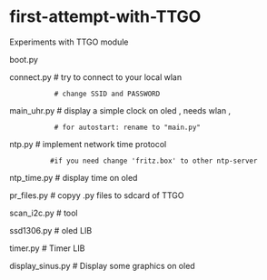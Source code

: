 # first-attempt-with-TTGO
Experiments with TTGO module 

boot.py

connect.py     # try to connect to your local wlan
               
               # change SSID and PASSWORD

main_uhr.py    # display a simple clock on oled , needs wlan , 

               # for autostart: rename to "main.py"

ntp.py        # implement network time protocol  

              #if you need change 'fritz.box' to other ntp-server

ntp_time.py   # display time on oled

pr_files.py    # copyy .py files to sdcard of TTGO

scan_i2c.py   # tool

ssd1306.py    # oled LIB

timer.py      # Timer LIB

display_sinus.py   # Display some graphics on oled




